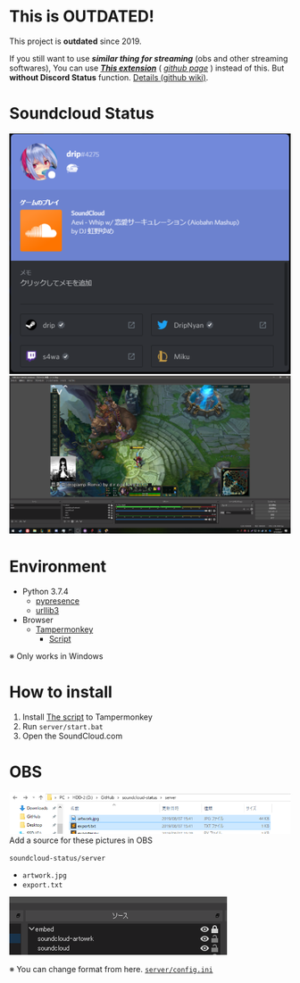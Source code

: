 # This is OUTDATED!
This project is **outdated** since 2019.

If you still want to use _**similar thing for streaming**_ (obs and other streaming softwares), You can use [_**This extension**_](https://chrome.google.com/webstore/detail/soundcloud-player/oackhlcggjandamnkggpfhfjbnecefej) ( [_github page_](https://github.com/S4WA/SoundCloud-Player) ) instead of this. But **without Discord Status** function. [Details (github wiki)](https://github.com/S4WA/SoundCloud-Player/wiki/For-Streamers-and-Gamers).

# Soundcloud Status
![image1](https://github.com/S4WA/files/blob/master/soundcloud-status/Screenshot_1.png?raw=true)  
![image2](https://github.com/S4WA/files/blob/master/soundcloud-status/Screenshot_2.png?raw=true)  

# Environment
 - Python 3.7.4
   - [pypresence](https://github.com/qwertyquerty/pypresence)
   - [urllib3](https://github.com/urllib3/urllib3)
 - Browser
   - [Tampermonkey](https://chrome.google.com/webstore/detail/tampermonkey/dhdgffkkebhmkfjojejmpbldmpobfkfo)
     - [Script](https://github.com/S4WA/soundcloud-status/raw/master/chrome/contents.user.js)

※ Only works in Windows

# How to install
1. Install [The script](https://github.com/S4WA/soundcloud-status/raw/master/chrome/contents.user.js) to Tampermonkey
2. Run ``server/start.bat`` 
3. Open the SoundCloud.com

# OBS
![image3](https://github.com/S4WA/files/blob/master/soundcloud-status/Screenshot_3.png?raw=true)  
Add a source for these pictures in OBS

``soundcloud-status/server``  
- ``artwork.jpg``  
- ``export.txt``  

![image4](https://github.com/S4WA/files/blob/master/soundcloud-status/Screenshot_4.png?raw=true)  

※ You can change format from here. [``server/config.ini``](https://github.com/S4WA/soundcloud-status/blob/master/server/config.ini)

